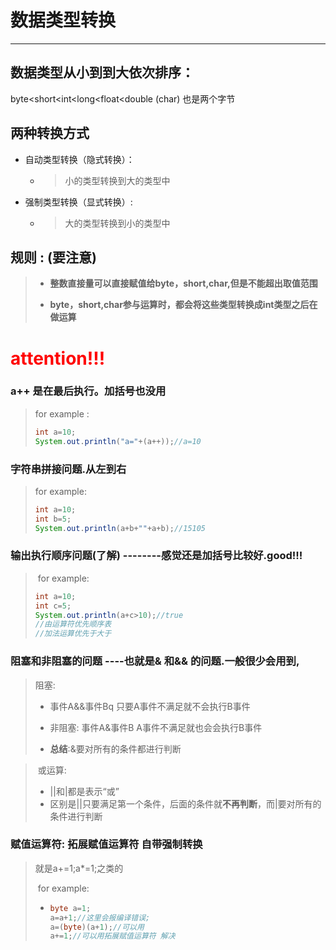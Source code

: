 # 数据类型转换

---

## 数据类型从小到到大依次排序：

   byte<short<int<long<float<double
           (char) 也是两个字节

## 两种转换方式

* 自动类型转换（隐式转换）：

  * > 小的类型转换到大的类型中
  
* 强制类型转换（显式转换）:

  * > 大的类型转换到小的类型中

## 规则 : (要注意)

> * **整数直接量可以直接赋值给byte，short,char,但是不能超出取值范围**
>
> * **byte，short,char参与运算时，都会将这些类型转换成int类型之后在做运算**

# **<span style="color:red;">attention!!!</span>**

### 		**a++ 是在最后执行。加括号也没用**

> for example :
>
> ``` java
> int a=10;		
> System.out.println("a="+(a++));//a=10
> ```

### 		字符串拼接问题.从左到右 

> for example:
>
> ``` java
> int a=10;
> int b=5;
> System.out.println(a+b+""+a+b);//15105
> ```

### 输出执行顺序问题(了解)   --------感觉还是加括号比较好.good!!!

> ​	for example:
>
> ``` java
> int a=10;
> int c=5;
> System.out.println(a+c>10);//true
> //由运算符优先顺序表
> //加法运算优先于大于
> ```
>

### 阻塞和非阻塞的问题 ----也就是& 和&& 的问题.一般很少会用到,

> 阻塞:
>
> * 事件A&&事件Bq
>   只要A事件不满足就不会执行B事件
>
> * 非阻塞:
>   事件A&事件B
>   A事件不满足就也会会执行B事件
>
> * **总结**:&要对所有的条件都进行判断

> ​	或运算:
>
> * ||和|都是表示“或”
> * 区别是||只要满足第一个条件，后面的条件就**不再判断**，而|要对所有的条件进行判断

### 赋值运算符: 拓展赋值运算符 自带强制转换

> 就是a+=1;a*=1;之类的
>
> ​	for example:
>
> * ```java
>   byte a=1;
>   a=a+1;//这里会报编译错误;
>   a=(byte)(a+1);//可以用
>   a+=1;//可以用拓展赋值运算符 解决
>   ```